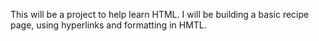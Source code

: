 This will be a project to help learn HTML. I will be building a basic recipe page, using hyperlinks and formatting in HMTL.
